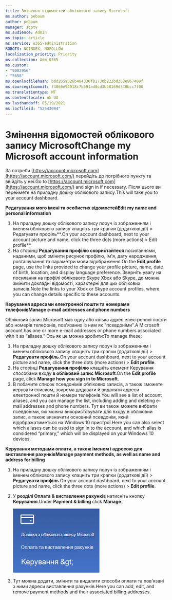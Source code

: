 ```yaml
---
title: Змінення відомостей облікового запису Microsoft
ms.author: pebaum
author: pebaum
manager: scotv
ms.audience: Admin
ms.topic: article
ms.service: o365-administration
ROBOTS: NOINDEX, NOFOLLOW
localization_priority: Priority
ms.collection: Adm_O365
ms.custom:
- "9002956"
- "5658"
ms.openlocfilehash: bdd265a526b484330f81730b222bd388e867409f
ms.sourcegitcommit: f4866e94918c7b591ad0cd3b58169d340bcc7f00
ms.translationtype: MT
ms.contentlocale: uk-UA
ms.lasthandoff: 05/19/2021
ms.locfileid: "52543094"
---
```

# <a name="change-my-microsoft-account-information"></a><span data-ttu-id="06237-102">Змінення відомостей облікового запису Microsoft</span><span class="sxs-lookup"><span data-stu-id="06237-102">Change my Microsoft account information</span></span>

<span data-ttu-id="06237-103">За потреби [https://account.microsoft.com](https://account.microsoft.com/) перейдіть до потрібного пункту та ввійдіть у неї.</span><span class="sxs-lookup"><span data-stu-id="06237-103">Go to [https://account.microsoft.com](https://account.microsoft.com/) and sign in if necessary.</span></span> <span data-ttu-id="06237-104">Після цього ви переймете на приладну дошку облікового запису.</span><span class="sxs-lookup"><span data-stu-id="06237-104">This will take you to your account dashboard.</span></span>  

<span data-ttu-id="06237-105">**Редагування мого імені та особистих відомостей**</span><span class="sxs-lookup"><span data-stu-id="06237-105">**Edit my name and personal information**</span></span>

1. <span data-ttu-id="06237-106">На приладну дошку облікового запису поруч із зображенням і іменем облікового запису клацніть три крапки (додаткові дії) > Редагувати профіль\*\*.</span><span class="sxs-lookup"><span data-stu-id="06237-106">On your account dashboard, next to your account picture and name, click the three dots (more actions) > Edit profile\*\*.</span></span>
2. <span data-ttu-id="06237-107">На сторінці **Редагування профілю скористайтеся** посиланнями, наданими, щоб змінити рисунок профілю, ім'я, дату народження, розташування та параметри мови відображення.</span><span class="sxs-lookup"><span data-stu-id="06237-107">On the **Edit profile** page, use the links provided to change your profile picture, name, date of birth, location, and display language preference.</span></span> <span data-ttu-id="06237-108">Зверніть увагу на посилання на профілі облікового Skype Xbox або Skype, де можна змінити докладні відомості, характерні для цих облікових записів.</span><span class="sxs-lookup"><span data-stu-id="06237-108">Note the links to your Xbox or Skype account profiles, where you can change details specific to these accounts.</span></span>

<span data-ttu-id="06237-109">**Керування адресами електронної пошти та номерами телефонів**</span><span class="sxs-lookup"><span data-stu-id="06237-109">**Manage e-mail addresses and phone numbers**</span></span>

<span data-ttu-id="06237-110">Обліковий запис Microsoft має одну або кілька адрес електронної пошти або номерів телефонів, пов'язаних із ним як "псевдоніми".</span><span class="sxs-lookup"><span data-stu-id="06237-110">A Microsoft account has one or more e-mail addresses or phone numbers associated with it as “aliases.”</span></span> <span data-ttu-id="06237-111">Ось як це можна зробити:</span><span class="sxs-lookup"><span data-stu-id="06237-111">To manage these:</span></span>

1. <span data-ttu-id="06237-112">На приладну дошку облікового запису поруч із зображенням і іменем облікового запису клацніть три крапки (додаткові дії) > **Редагувати профіль**.</span><span class="sxs-lookup"><span data-stu-id="06237-112">On your account dashboard, next to your account picture and name, click the three dots (more actions) > **Edit profile**.</span></span>
2. <span data-ttu-id="06237-113">На сторінці **Редагування профілю** клацніть елемент Керування способами входу **в обліковий запис Microsoft**.</span><span class="sxs-lookup"><span data-stu-id="06237-113">On the **Edit profile** page, click **Manage how you sign in to Microsoft**.</span></span> 
3. <span data-ttu-id="06237-114">В побачите список псевдонімів облікових записів, а також зможете керувати списком, зокрема додавати й видаляти адреси електронної пошти й номери телефонів.</span><span class="sxs-lookup"><span data-stu-id="06237-114">You will see a list of account aliases, and you can manage the list, including adding and deleting e-mail addresses and phone numbers.</span></span> <span data-ttu-id="06237-115">Тут ви також можете вибрати псевдоніми, які можна використовувати для входу в обліковий запис, а також визначити основний псевдонім, який відображатиметься на Windows 10 пристрої.</span><span class="sxs-lookup"><span data-stu-id="06237-115">Here you can also select which aliases can be used to sign in to the account, and which alias is considered “primary,” which will be displayed on your Windows 10 devices.</span></span>

<span data-ttu-id="06237-116">**Керування методами оплати, а також іменем і адресою для виставлення рахунків**</span><span class="sxs-lookup"><span data-stu-id="06237-116">**Manage payment methods, as well as name and address for billing**</span></span> 

1. <span data-ttu-id="06237-117">На приладну дошку облікового запису поруч із зображенням і іменем облікового запису клацніть три крапки (додаткові дії) > **Редагувати профіль**.</span><span class="sxs-lookup"><span data-stu-id="06237-117">On your account dashboard, next to your account picture and name, click the three dots (more actions) > **Edit profile**.</span></span>
2. <span data-ttu-id="06237-118">У **розділі Оплата & виставлення рахунків** натисніть кнопку **Керування**.</span><span class="sxs-lookup"><span data-stu-id="06237-118">Under **Payment & billing** click **Manage**.</span></span>

    ![Керування оплатою та виставленням рахунків](media/manage-account.png)

3. <span data-ttu-id="06237-120">Тут можна додати, змінити та видалити способи оплати та пов'язані з ними адреси виставлення рахунків.</span><span class="sxs-lookup"><span data-stu-id="06237-120">Here you can add, edit, and remove payment methods and their associated billing addresses.</span></span> 
